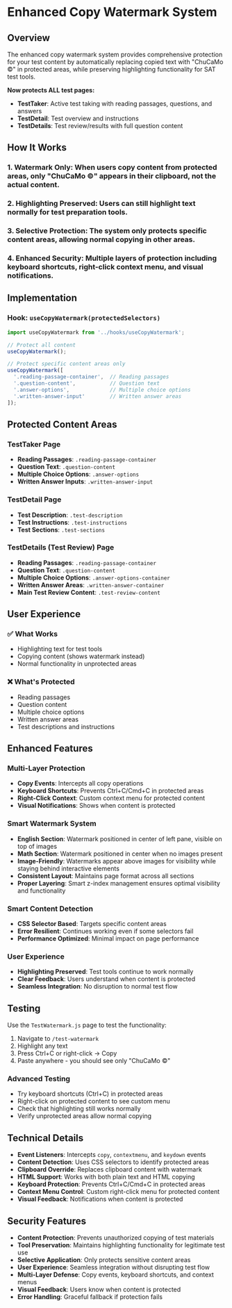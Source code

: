 # Enhanced Copy Watermark System

## Overview
The enhanced copy watermark system provides comprehensive protection for your test content by automatically replacing copied text with "ChuCaMo ©" in protected areas, while preserving highlighting functionality for SAT test tools.

**Now protects ALL test pages:**
- **TestTaker**: Active test taking with reading passages, questions, and answers
- **TestDetail**: Test overview and instructions
- **TestDetails**: Test review/results with full question content

## How It Works

### 1. **Watermark Only**: When users copy content from protected areas, only "ChuCaMo ©" appears in their clipboard, not the actual content.

### 2. **Highlighting Preserved**: Users can still highlight text normally for test preparation tools.

### 3. **Selective Protection**: The system only protects specific content areas, allowing normal copying in other areas.

### 4. **Enhanced Security**: Multiple layers of protection including keyboard shortcuts, right-click context menu, and visual notifications.

## Implementation

### Hook: `useCopyWatermark(protectedSelectors)`

```javascript
import useCopyWatermark from '../hooks/useCopyWatermark';

// Protect all content
useCopyWatermark();

// Protect specific content areas only
useCopyWatermark([
  '.reading-passage-container',  // Reading passages
  '.question-content',           // Question text
  '.answer-options',             // Multiple choice options
  '.written-answer-input'        // Written answer areas
]);
```

## Protected Content Areas

### TestTaker Page
- **Reading Passages**: `.reading-passage-container`
- **Question Text**: `.question-content`
- **Multiple Choice Options**: `.answer-options`
- **Written Answer Inputs**: `.written-answer-input`

### TestDetail Page
- **Test Description**: `.test-description`
- **Test Instructions**: `.test-instructions`
- **Test Sections**: `.test-sections`

### TestDetails (Test Review) Page
- **Reading Passages**: `.reading-passage-container`
- **Question Text**: `.question-content`
- **Multiple Choice Options**: `.answer-options-container`
- **Written Answer Areas**: `.written-answer-container`
- **Main Test Review Content**: `.test-review-content`

## User Experience

### ✅ What Works
- Highlighting text for test tools
- Copying content (shows watermark instead)
- Normal functionality in unprotected areas

### ❌ What's Protected
- Reading passages
- Question content
- Multiple choice options
- Written answer areas
- Test descriptions and instructions

## Enhanced Features

### **Multi-Layer Protection**
- **Copy Events**: Intercepts all copy operations
- **Keyboard Shortcuts**: Prevents Ctrl+C/Cmd+C in protected areas
- **Right-Click Context**: Custom context menu for protected content
- **Visual Notifications**: Shows when content is protected

### **Smart Watermark System**
- **English Section**: Watermark positioned in center of left pane, visible on top of images
- **Math Section**: Watermark positioned in center when no images present
- **Image-Friendly**: Watermarks appear above images for visibility while staying behind interactive elements
- **Consistent Layout**: Maintains page format across all sections
- **Proper Layering**: Smart z-index management ensures optimal visibility and functionality

### **Smart Content Detection**
- **CSS Selector Based**: Targets specific content areas
- **Error Resilient**: Continues working even if some selectors fail
- **Performance Optimized**: Minimal impact on page performance

### **User Experience**
- **Highlighting Preserved**: Test tools continue to work normally
- **Clear Feedback**: Users understand when content is protected
- **Seamless Integration**: No disruption to normal test flow

## Testing

Use the `TestWatermark.js` page to test the functionality:

1. Navigate to `/test-watermark`
2. Highlight any text
3. Press Ctrl+C or right-click → Copy
4. Paste anywhere - you should see only "ChuCaMo ©"

### **Advanced Testing**
- Try keyboard shortcuts (Ctrl+C) in protected areas
- Right-click on protected content to see custom menu
- Check that highlighting still works normally
- Verify unprotected areas allow normal copying

## Technical Details

- **Event Listeners**: Intercepts `copy`, `contextmenu`, and `keydown` events
- **Content Detection**: Uses CSS selectors to identify protected areas
- **Clipboard Override**: Replaces clipboard content with watermark
- **HTML Support**: Works with both plain text and HTML copying
- **Keyboard Protection**: Prevents Ctrl+C/Cmd+C in protected areas
- **Context Menu Control**: Custom right-click menu for protected content
- **Visual Feedback**: Notifications when content is protected

## Security Features

- **Content Protection**: Prevents unauthorized copying of test materials
- **Tool Preservation**: Maintains highlighting functionality for legitimate test use
- **Selective Application**: Only protects sensitive content areas
- **User Experience**: Seamless integration without disrupting test flow
- **Multi-Layer Defense**: Copy events, keyboard shortcuts, and context menus
- **Visual Feedback**: Users know when content is protected
- **Error Handling**: Graceful fallback if protection fails
